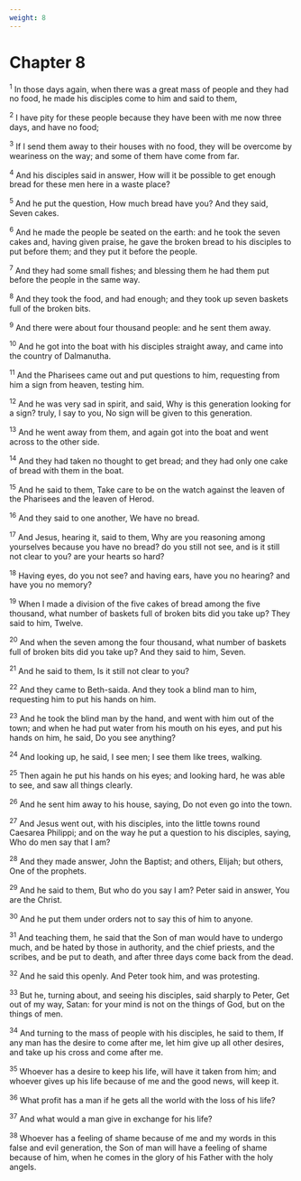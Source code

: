 ```yaml
---
weight: 8
---
```


# Chapter 8

<sup>1</sup> In those days again, when there was a great mass of people and they had no food, he made his disciples come to him and said to them, 

<sup>2</sup> I have pity for these people because they have been with me now three days, and have no food; 

<sup>3</sup> If I send them away to their houses with no food, they will be overcome by weariness on the way; and some of them have come from far. 

<sup>4</sup> And his disciples said in answer, How will it be possible to get enough bread for these men here in a waste place? 

<sup>5</sup> And he put the question, How much bread have you? And they said, Seven cakes. 

<sup>6</sup> And he made the people be seated on the earth: and he took the seven cakes and, having given praise, he gave the broken bread to his disciples to put before them; and they put it before the people. 

<sup>7</sup> And they had some small fishes; and blessing them he had them put before the people in the same way. 

<sup>8</sup> And they took the food, and had enough; and they took up seven baskets full of the broken bits. 

<sup>9</sup> And there were about four thousand people: and he sent them away. 

<sup>10</sup> And he got into the boat with his disciples straight away, and came into the country of Dalmanutha. 

<sup>11</sup> And the Pharisees came out and put questions to him, requesting from him a sign from heaven, testing him. 

<sup>12</sup> And he was very sad in spirit, and said, Why is this generation looking for a sign? truly, I say to you, No sign will be given to this generation. 

<sup>13</sup> And he went away from them, and again got into the boat and went across to the other side. 

<sup>14</sup> And they had taken no thought to get bread; and they had only one cake of bread with them in the boat. 

<sup>15</sup> And he said to them, Take care to be on the watch against the leaven of the Pharisees and the leaven of Herod. 

<sup>16</sup> And they said to one another, We have no bread. 

<sup>17</sup> And Jesus, hearing it, said to them, Why are you reasoning among yourselves because you have no bread? do you still not see, and is it still not clear to you? are your hearts so hard? 

<sup>18</sup> Having eyes, do you not see? and having ears, have you no hearing? and have you no memory? 

<sup>19</sup> When I made a division of the five cakes of bread among the five thousand, what number of baskets full of broken bits did you take up? They said to him, Twelve. 

<sup>20</sup> And when the seven among the four thousand, what number of baskets full of broken bits did you take up? And they said to him, Seven. 

<sup>21</sup> And he said to them, Is it still not clear to you? 

<sup>22</sup> And they came to Beth-saida. And they took a blind man to him, requesting him to put his hands on him. 

<sup>23</sup> And he took the blind man by the hand, and went with him out of the town; and when he had put water from his mouth on his eyes, and put his hands on him, he said, Do you see anything? 

<sup>24</sup> And looking up, he said, I see men; I see them like trees, walking. 

<sup>25</sup> Then again he put his hands on his eyes; and looking hard, he was able to see, and saw all things clearly. 

<sup>26</sup> And he sent him away to his house, saying, Do not even go into the town. 

<sup>27</sup> And Jesus went out, with his disciples, into the little towns round Caesarea Philippi; and on the way he put a question to his disciples, saying, Who do men say that I am? 

<sup>28</sup> And they made answer, John the Baptist; and others, Elijah; but others, One of the prophets. 

<sup>29</sup> And he said to them, But who do you say I am? Peter said in answer, You are the Christ. 

<sup>30</sup> And he put them under orders not to say this of him to anyone. 

<sup>31</sup> And teaching them, he said that the Son of man would have to undergo much, and be hated by those in authority, and the chief priests, and the scribes, and be put to death, and after three days come back from the dead. 

<sup>32</sup> And he said this openly. And Peter took him, and was protesting. 

<sup>33</sup> But he, turning about, and seeing his disciples, said sharply to Peter, Get out of my way, Satan: for your mind is not on the things of God, but on the things of men. 

<sup>34</sup> And turning to the mass of people with his disciples, he said to them, If any man has the desire to come after me, let him give up all other desires, and take up his cross and come after me. 

<sup>35</sup> Whoever has a desire to keep his life, will have it taken from him; and whoever gives up his life because of me and the good news, will keep it. 

<sup>36</sup> What profit has a man if he gets all the world with the loss of his life? 

<sup>37</sup> And what would a man give in exchange for his life? 

<sup>38</sup> Whoever has a feeling of shame because of me and my words in this false and evil generation, the Son of man will have a feeling of shame because of him, when he comes in the glory of his Father with the holy angels. 


